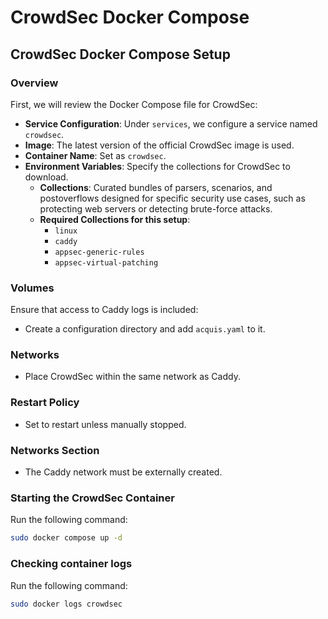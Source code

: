# CrowdSec Docker Compose

## **CrowdSec Docker Compose Setup**

### Overview
First, we will review the Docker Compose file for CrowdSec:
- **Service Configuration**: Under `services`, we configure a service named `crowdsec`.
- **Image**: The latest version of the official CrowdSec image is used.
- **Container Name**: Set as `crowdsec`.
- **Environment Variables**: Specify the collections for CrowdSec to download.
  - **Collections**: Curated bundles of parsers, scenarios, and postoverflows designed for specific security use cases, such as protecting web servers or detecting brute-force attacks.
  - **Required Collections for this setup**: 
    - `linux`
    - `caddy`
    - `appsec-generic-rules`
    - `appsec-virtual-patching`

### Volumes
Ensure that access to Caddy logs is included:
- Create a configuration directory and add `acquis.yaml` to it.

### Networks
- Place CrowdSec within the same network as Caddy.

### Restart Policy
- Set to restart unless manually stopped.

### Networks Section
- The Caddy network must be externally created.

### Starting the CrowdSec Container
Run the following command:
```bash
sudo docker compose up -d
```
### Checking container logs
Run the following command:
```bash
sudo docker logs crowdsec
```
